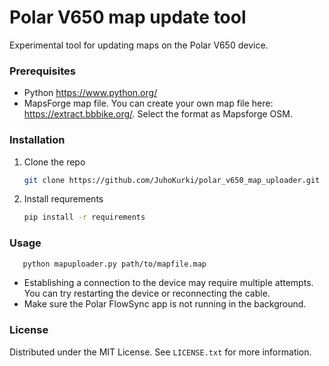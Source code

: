 # Polar V650 map update tool
Experimental tool for updating maps on the Polar V650 device.

### Prerequisites

* Python https://www.python.org/
* MapsForge map file. You can create your own map file here: https://extract.bbbike.org/. Select the format as Mapsforge OSM.

### Installation

1. Clone the repo
   ```sh
   git clone https://github.com/JuhoKurki/polar_v650_map_uploader.git
   ```
2. Install requrements
   ```sh
   pip install -r requirements
   ```

### Usage

```sh
   python mapuploader.py path/to/mapfile.map
   ```
* Establishing a connection to the device may require multiple attempts. You can try restarting the device or reconnecting the cable.
* Make sure the Polar FlowSync app is not running in the background.

### License
Distributed under the MIT License. See `LICENSE.txt` for more information.